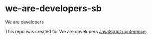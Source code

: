 # we-are-developers-sb
We are developers

This repo was created for We are developers [JavaScript conference](https://www.wearedevelopers.com/event/javascript-day-0518).